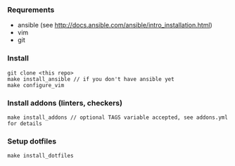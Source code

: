 ### Requrements

* ansible (see http://docs.ansible.com/ansible/intro_installation.html)
* vim
* git

### Install
    git clone <this repo>
    make install_ansible // if you don't have ansible yet
    make configure_vim

### Install addons (linters, checkers)
    make install_addons // optional TAGS variable accepted, see addons.yml for details

### Setup dotfiles
    make install_dotfiles
